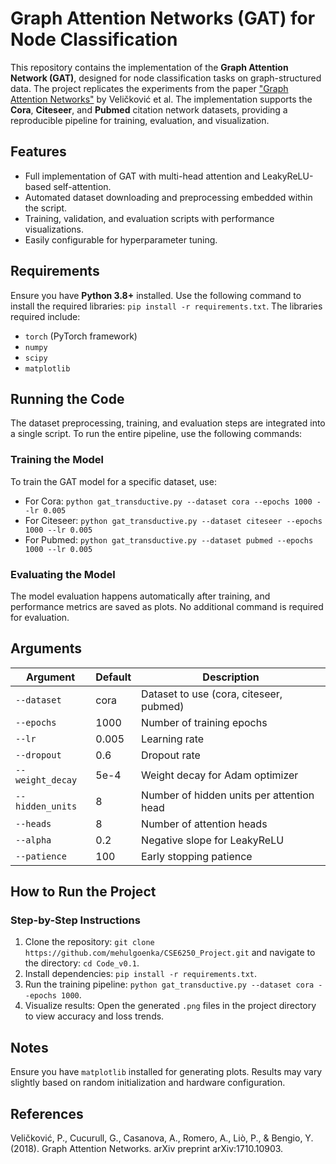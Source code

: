 # Graph Attention Networks (GAT) for Node Classification

This repository contains the implementation of the **Graph Attention Network (GAT)**, designed for node classification tasks on graph-structured data. The project replicates the experiments from the paper ["Graph Attention Networks"](https://arxiv.org/abs/1710.10903) by Veličković et al. The implementation supports the **Cora**, **Citeseer**, and **Pubmed** citation network datasets, providing a reproducible pipeline for training, evaluation, and visualization.

## Features
- Full implementation of GAT with multi-head attention and LeakyReLU-based self-attention.
- Automated dataset downloading and preprocessing embedded within the script.
- Training, validation, and evaluation scripts with performance visualizations.
- Easily configurable for hyperparameter tuning.

## Requirements
Ensure you have **Python 3.8+** installed. Use the following command to install the required libraries: `pip install -r requirements.txt`. The libraries required include:
- `torch` (PyTorch framework)
- `numpy`
- `scipy`
- `matplotlib`

## Running the Code
The dataset preprocessing, training, and evaluation steps are integrated into a single script. To run the entire pipeline, use the following commands:

### Training the Model
To train the GAT model for a specific dataset, use:
- For Cora: `python gat_transductive.py --dataset cora --epochs 1000 --lr 0.005`
- For Citeseer: `python gat_transductive.py --dataset citeseer --epochs 1000 --lr 0.005`
- For Pubmed: `python gat_transductive.py --dataset pubmed --epochs 1000 --lr 0.005`

### Evaluating the Model
The model evaluation happens automatically after training, and performance metrics are saved as plots. No additional command is required for evaluation.

## Arguments
| Argument         | Default | Description                               |
|------------------|---------|-------------------------------------------|
| `--dataset`      | cora    | Dataset to use (cora, citeseer, pubmed)   |
| `--epochs`       | 1000    | Number of training epochs                 |
| `--lr`           | 0.005   | Learning rate                             |
| `--dropout`      | 0.6     | Dropout rate                              |
| `--weight_decay` | 5e-4    | Weight decay for Adam optimizer           |
| `--hidden_units` | 8       | Number of hidden units per attention head |
| `--heads`        | 8       | Number of attention heads                 |
| `--alpha`        | 0.2     | Negative slope for LeakyReLU              |
| `--patience`     | 100     | Early stopping patience                   |

## How to Run the Project

### Step-by-Step Instructions
1. Clone the repository: `git clone https://github.com/mehulgoenka/CSE6250_Project.git` and navigate to the directory: `cd Code_v0.1`.
2. Install dependencies: `pip install -r requirements.txt`.
3. Run the training pipeline: `python gat_transductive.py --dataset cora --epochs 1000`.
4. Visualize results: Open the generated `.png` files in the project directory to view accuracy and loss trends.

## Notes
Ensure you have `matplotlib` installed for generating plots. Results may vary slightly based on random initialization and hardware configuration.

## References
Veličković, P., Cucurull, G., Casanova, A., Romero, A., Liò, P., & Bengio, Y. (2018). Graph Attention Networks. arXiv preprint arXiv:1710.10903.
